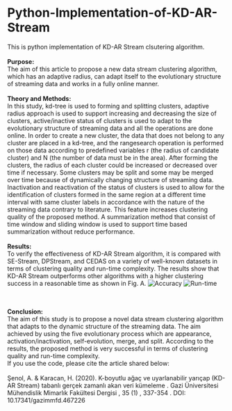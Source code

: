 # Python-Implementation-of-KD-AR-Stream

This is python implementation of KD-AR Stream clsutering algorithm.
<br><br>
<b>Purpose:</b><br> The aim of this article to propose a new data stream clustering algorithm, which has an adaptive
radius, can adapt itself to the evolutionary structure of streaming data and works in a fully online manner.<br><br>
<b>Theory and Methods:</b><br>
In this study, kd-tree is used to forming and splitting clusters, adaptive radius approach is used to support
increasing and decreasing the size of clusters, active/inactive status of clusters is used to adapt to the
evolutionary structure of streaming data and all the operations are done online. In order to create a new cluster,
the data that does not belong to any cluster are placed in a kd-tree, and the rangesearch operation is performed
on those data according to predefined variables r (the radius of candidate cluster) and N (the number of data
must be in the area). After forming the clusters, the radius of each cluster could be increased or decreased over
time if necessary. Some clusters may be split and some may be merged over time because of dynamically
changing structure of streaming data. Inactivation and reactivation of the status of clusters is used to allow for
the identification of clusters formed in the same region at a different time interval with same cluster labels in
accordance with the nature of the streaming data contrary to literature. This feature increases clustering quality
of the proposed method. A summarization method that consist of time window and sliding window is used to
support time based summarization without reduce performance.<br><br>
<b>Results:</b><br>
To verify the effectiveness of KD-AR Stream algorithm, it is compared with SE-Stream, DPStream, and
CEDAS on a variety of well-known datasets in terms of clustering quality and run-time complexity. The results
show that KD-AR Stream outperforms other algorithms with a higher clustering success in a reasonable time
as shown in Fig. A.
![Accuracy](img/FgureA1.tiff) 
![Run-time](img/FigureA2.tiff) 

<br><br>
<b>Conclusion:</b><br>
The aim of this study is to propose a novel data stream clustering algorithm that adapts to the dynamic structure
of the streaming data. The aim achieved by using the five evolutionary process which are appearance,
activation/inactivation, self-evolution, merge, and split. According to the results, the proposed method is very
successful in terms of clustering quality and run-time complexity. 
<br>
If you use the code, please cite the article shared below:<br><br>
Şenol, A. & Karacan, H. (2020). K-boyutlu ağaç ve uyarlanabilir yarıçap (KD-AR Stream) tabanlı gerçek zamanlı akan veri kümeleme . Gazi Üniversitesi Mühendislik Mimarlık Fakültesi Dergisi , 35 (1) , 337-354 . DOI: 10.17341/gazimmfd.467226
